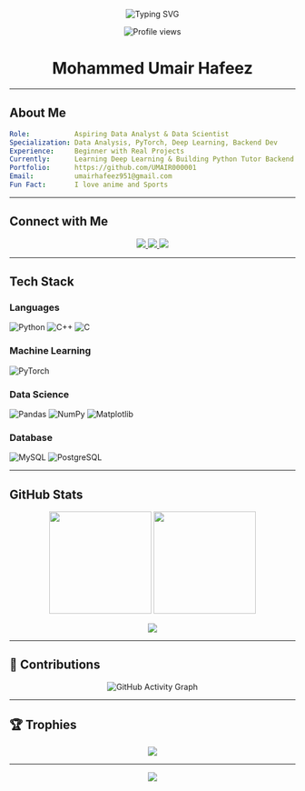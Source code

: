 
<!-- Header Typing Animation -->
<p align="center">
  <img src="https://readme-typing-svg.herokuapp.com?font=Fira+Code&duration=3500&pause=1000&color=6f42c1&center=true&vCenter=true&width=435&lines=Heyo+I'm+Mohammed+Umair+Hafeez;Aspiring+Data+Analyst+%7C+Data+Scientist;Python+%26+PyTorch+Learner;Always+Learning+%7C+Building+%7C+Sharing" alt="Typing SVG" />
</p>

<!-- Profile Views -->
<p align="center">
  <img src="https://komarev.com/ghpvc/?username=UMAIR000001&label=Profile+Views&color=6f42c1&style=flat-square" alt="Profile views" />
</p>

<h1 align="center">Mohammed Umair Hafeez</h1>
<p align="center">

</p>

---

## About Me

```yaml
Role:           Aspiring Data Analyst & Data Scientist
Specialization: Data Analysis, PyTorch, Deep Learning, Backend Dev
Experience:     Beginner with Real Projects
Currently:      Learning Deep Learning & Building Python Tutor Backend
Portfolio:      https://github.com/UMAIR000001
Email:          umairhafeez951@gmail.com
Fun Fact:       I love anime and Sports
```

---

## Connect with Me

<p align="center">
  <a href="https://linkedin.com/in/mohammedumairhafeez" target="_blank">
    <img src="https://img.shields.io/badge/LinkedIn-0077B5?style=flat-square&logo=linkedin&logoColor=white" />
  </a>
  <a href="mailto:umairhafeez951@gmail.com">
    <img src="https://img.shields.io/badge/Gmail-D14836?style=flat-square&logo=gmail&logoColor=white" />
  </a>
  
  <a href="./Mohammed_Umair_Hafeez_Resume.pdf" target="_blank">
    <img src="https://img.shields.io/badge/Download_Resume-6f42c1?style=flat-square&logo=adobeacrobatreader&logoColor=white" />
  </a>
</p>

---

## Tech Stack

### Languages  
![Python](https://img.shields.io/badge/Python-3670A0?style=flat&logo=python&logoColor=ffdd54)
![C++](https://img.shields.io/badge/C++-00599C?style=flat&logo=c%2B%2B&logoColor=white)
![C](https://img.shields.io/badge/C-00599C?style=flat&logo=c&logoColor=white)

### Machine Learning  
![PyTorch](https://img.shields.io/badge/PyTorch-EE4C2C?style=flat&logo=pytorch&logoColor=white)

### Data Science  
![Pandas](https://img.shields.io/badge/Pandas-150458?style=flat&logo=pandas&logoColor=white)
![NumPy](https://img.shields.io/badge/NumPy-013243?style=flat&logo=numpy&logoColor=white)
![Matplotlib](https://img.shields.io/badge/Matplotlib-000000?style=flat&logo=matplotlib&logoColor=white)

### Database  
![MySQL](https://img.shields.io/badge/MySQL-4479A1?style=flat&logo=mysql&logoColor=white)
![PostgreSQL](https://img.shields.io/badge/PostgreSQL-316192?style=flat&logo=postgresql&logoColor=white)

---

## GitHub Stats

<p align="center">
  <img src="https://github-readme-stats.vercel.app/api?username=UMAIR000001&show_icons=true&theme=radical&count_private=true" height="180" />
  <img src="https://github-readme-stats.vercel.app/api/top-langs/?username=UMAIR000001&layout=compact&theme=radical" height="180" />
</p>

<p align="center">
  <img src="https://github-readme-streak-stats.herokuapp.com/?user=UMAIR000001&theme=radical&hide_border=false" />
</p>

---

## 🧮 Contributions

<p align="center">
  <img src="https://github-readme-activity-graph.vercel.app/graph?username=UMAIR000001&bg_color=ffffff&color=6f42c1&line=6f42c1&point=ff9900&area=true&hide_border=true" alt="GitHub Activity Graph" />
</p>

---

## 🏆 Trophies

<p align="center">
  <img src="https://github-profile-trophy.vercel.app/?username=UMAIR000001&theme=radical&no-frame=true&row=1&margin-w=10" />
</p>

---

<!-- Footer Wave Animation -->
<p align="center">
  <img src="https://capsule-render.vercel.app/api?type=waving&height=140&section=footer&color=6f42c1" />
</p>
